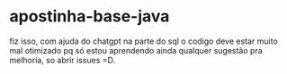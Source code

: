 # apostinha-base-java
fiz isso, com ajuda do chatgpt na parte do sql
o codigo deve estar muito mal otimizado pq só estou aprendendo ainda
qualquer sugestão pra melhoria, so abrir issues =D.
